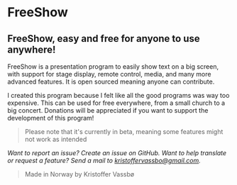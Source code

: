 # FreeShow

## FreeShow, easy and free for anyone to use anywhere!

FreeShow is a presentation program to easily show text on a big screen, with support for stage display, remote control, media, and many more advanced features. It is open sourced meaning anyone can contribute.

I created this program because I felt like all the good programs was way too expensive. This can be used for free everywhere, from a small church to a big concert. Donations will be appreciated if you want to support the development of this program!

> Please note that it's currently in beta, meaning some features might not work as intended

_Want to report an issue? Create an issue on GitHub._
_Want to help translate or request a feature? Send a mail to [kristoffervassbo@gmail.com](mailto:kristoffervassbo@gmail.com)._

> Made in Norway by Kristoffer Vassbø
